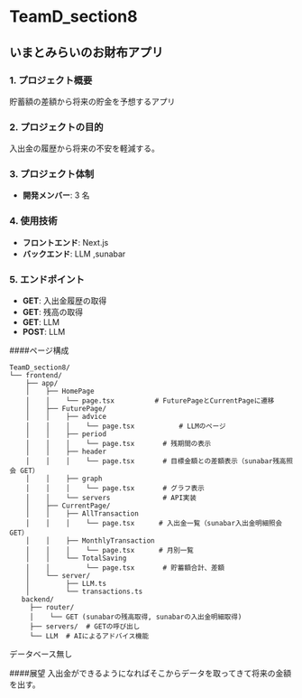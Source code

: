 # TeamD_section8

## いまとみらいのお財布アプリ

### 1. プロジェクト概要

貯蓄額の差額から将来の貯金を予想するアプリ

### 2. プロジェクトの目的

入出金の履歴から将来の不安を軽減する。

### 3. プロジェクト体制

- **開発メンバー**: 3 名

### 4. 使用技術

- **フロントエンド**: Next.js
- **バックエンド**: LLM ,sunabar

### 5. エンドポイント

- **GET**: 入出金履歴の取得
- **GET**: 残高の取得
- **GET**: LLM
- **POST**: LLM

####ページ構成

```
TeamD_section8/
└── frontend/
    ├── app/
    │    ├── HomePage
    │    │    └── page.tsx          # FuturePageとCurrentPageに遷移
    │    ├── FuturePage/
    │    │    ├── advice
    │    │    │    └── page.tsx           # LLMのページ
    │    │    ├── period
    │    │    │    └── page.tsx       # 残期間の表示
    │    │    ├── header
    │    │    │    └── page.tsx       # 目標金額との差額表示（sunabar残高照会 GET）
    │    │    ├── graph
    │    │    │    └── page.tsx       # グラフ表示
    │    │    └── servers             # API実装
    │    ├── CurrentPage/
    │    │    ├── AllTransaction
    │    │    │    └── page.tsx      # 入出金一覧（sunabar入出金明細照会 GET）
    │    │    ├── MonthlyTransaction
    │    │    │    └── page.tsx      # 月別一覧
    │    │    └── TotalSaving
    │    │         └── page.tsx       # 貯蓄額合計、差額
    │    └── server/
    │         ├── LLM.ts
    │         └── transactions.ts
   backend/
     ├── router/
     │    └── GET (sunabarの残高取得, sunabarの入出金明細取得)
     ├── servers/  # GETの呼び出し
     └── LLM  # AIによるアドバイス機能
```

データベース無し

####展望
入出金ができるようになればそこからデータを取ってきて将来の金額を出す。
